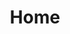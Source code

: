 ---
layout: home
title: 'Home'
hero:
  name: Roll
  text: 前端实习生
  actions:
    - theme: brand
      text: Ation
      link: /page
    - theme: alt
      text: View on GitHub
      link: https://github.com/ddkkkk11
features:
  - icon: 💣
    title: Notes
    details: Some notes
    link: '/notes'
  - icon: 🥝
    title: Markdown
    details: Markdown
    link: './posts/learn/md'
  - icon: 🛠️
    title: Tools
    details: Here are some tools
    link: '/tools'
---